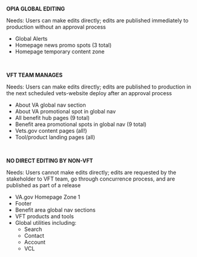 **OPIA GLOBAL EDITING**

Needs: Users can make edits directly; edits are published immediately to production without an approval process
  - Global Alerts
  - Homepage news promo spots (3 total)
  - Homepage temporary content zone  
<br>

**VFT TEAM MANAGES**

Needs: Users can make edits directly; edits are published to production in the next scheduled vets-website deploy after an approval process
  - About VA global nav section
  - About VA promotional spot in global nav
  - All benefit hub pages (9 total)
  - Benefit area promotional spots in global nav (9 total)
  - Vets.gov content pages (all!)
  - Tool/product landing pages (all)  
<br>

**NO DIRECT EDITING BY NON-VFT**

Needs: Users cannot make edits directly; edits are requested by the stakeholder to VFT team, go through concurrence process, and are published as part of a release
  - VA.gov Homepage Zone 1
  - Footer
  - Benefit area global nav sections
  - VFT products and tools
  - Global utilities including:
    - Search
    - Contact
    - Account
    - VCL
